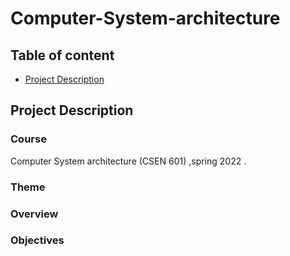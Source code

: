 # Computer-System-architecture


## Table of content
- [Project Description](#project-description)


## Project Description

### Course 
Computer System architecture (CSEN 601) ,spring 2022 .

### Theme


### Overview 


### Objectives

